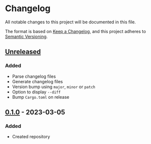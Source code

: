 # Changelog

All notable changes to this project will be documented in this file.

The format is based on [Keep a Changelog](https://keepachangelog.com/en/1.1.0/),
and this project adheres to [Semantic Versioning](https://semver.org/spec/v2.0.0.html).

## [Unreleased]

### Added

- Parse changelog files
- Generate changelog files
- Version bump using `major`, `minor` or `patch`
- Option to display `--diff`
- Bump `Cargo.toml` on release

## [0.1.0] - 2023-03-05

### Added

- Created repository

[unreleased]: https://github.com/ksm2/protokollant/compare/v0.1.0...HEAD
[0.1.0]: https://github.com/ksm2/protokollant/releases/tag/v0.1.0
